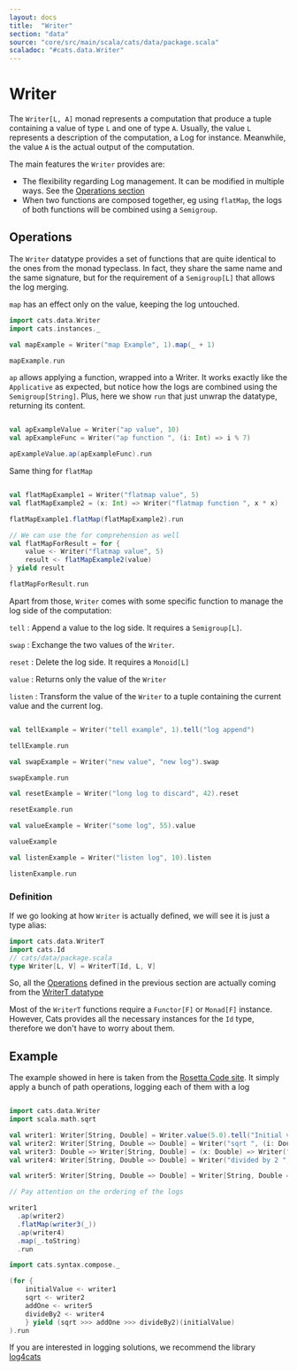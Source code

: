 ```yaml
---
layout: docs
title:  "Writer"
section: "data"
source: "core/src/main/scala/cats/data/package.scala"
scaladoc: "#cats.data.Writer"
---
```

# Writer

The `Writer[L, A]` monad represents a computation that produce a tuple
containing a value of type `L` and one of type `A`. Usually, the value
`L` represents a description of the computation, a Log for
instance. Meanwhile, the value `A` is the actual output of the
computation.

The main features the `Writer` provides are:
- The flexibility regarding Log management. It can be modified
in multiple ways. See the [Operations section](#operations)
- When two functions are composed together, eg using `flatMap`, the
  logs of both functions will be combined using a `Semigroup`.

## Operations

The `Writer` datatype provides a set of functions that are quite
identical to the ones from the monad typeclass. In fact, they share
the same name and the same signature, but for the requirement of a
`Semigroup[L]` that allows the log merging.

`map` has an effect only on the value, keeping the log untouched.
```scala mdoc
import cats.data.Writer
import cats.instances._

val mapExample = Writer("map Example", 1).map(_ + 1)

mapExample.run
```

`ap` allows applying a function, wrapped into a Writer. It works
exactly like the `Applicative` as expected, but notice how the logs
are combined using the `Semigroup[String]`. Plus, here we show `run`
that just unwrap the datatype, returning its content.

```scala mdoc

val apExampleValue = Writer("ap value", 10)
val apExampleFunc = Writer("ap function ", (i: Int) => i % 7)

apExampleValue.ap(apExampleFunc).run
```

Same thing for `flatMap`

```scala mdoc

val flatMapExample1 = Writer("flatmap value", 5)
val flatMapExample2 = (x: Int) => Writer("flatmap function ", x * x)

flatMapExample1.flatMap(flatMapExample2).run

// We can use the for comprehension as well
val flatMapForResult = for {
    value <- Writer("flatmap value", 5)
    result <- flatMapExample2(value)
} yield result

flatMapForResult.run
```

Apart from those, `Writer` comes with some specific function to manage
the log side of the computation:

`tell`
:  Append a value to the log side. It requires a `Semigroup[L]`.

`swap`
:  Exchange the two values of the `Writer`.

`reset`
:  Delete the log side. It requires a `Monoid[L]`

`value`
:  Returns only the value of the `Writer`

`listen`
:  Transform the value of the `Writer` to a tuple containing the
   current value and the current log.

```scala mdoc

val tellExample = Writer("tell example", 1).tell("log append")

tellExample.run

val swapExample = Writer("new value", "new log").swap

swapExample.run

val resetExample = Writer("long log to discard", 42).reset

resetExample.run

val valueExample = Writer("some log", 55).value

valueExample

val listenExample = Writer("listen log", 10).listen

listenExample.run

```

### Definition

If we go looking at how `Writer` is actually defined, we will see
it is just a type alias:

```scala mdoc:silent
import cats.data.WriterT
import cats.Id
// cats/data/package.scala
type Writer[L, V] = WriterT[Id, L, V]
```

So, all the [Operations](#operations) defined in the previous section
are actually coming from the [WriterT
datatype](https://typelevel.org/cats/datatypes/either.html)

Most of the `WriterT` functions require a `Functor[F]` or
`Monad[F]` instance. However, Cats provides all the necessary
instances for the `Id` type, therefore we don't have to worry about
them.

## Example

The example showed in here is taken from the [Rosetta Code
site](https://rosettacode.org/wiki/Monads/Writer_monad). It simply
apply a bunch of path operations, logging each of them with a log

```scala mdoc:silent:reset

import cats.data.Writer
import scala.math.sqrt

val writer1: Writer[String, Double] = Writer.value(5.0).tell("Initial value ")
val writer2: Writer[String, Double => Double] = Writer("sqrt ", (i: Double) => sqrt(i))
val writer3: Double => Writer[String, Double] = (x: Double) => Writer("add 1 ", x + 1)
val writer4: Writer[String, Double => Double] = Writer("divided by 2 ", (x: Double) => x / 2)

val writer5: Writer[String, Double => Double] = Writer[String, Double => Double](writer3(0).written,(x: Double) => writer3(x).value)
```

```scala mdoc
// Pay attention on the ordering of the logs

writer1
  .ap(writer2)
  .flatMap(writer3(_))
  .ap(writer4)
  .map(_.toString)
  .run

import cats.syntax.compose._

(for {
    initialValue <- writer1
    sqrt <- writer2
    addOne <- writer5
    divideBy2 <- writer4
    } yield (sqrt >>> addOne >>> divideBy2)(initialValue)
).run
```

If you are interested in logging solutions, we recommend the library [log4cats](https://christopherdavenport.github.io/log4cats/)
